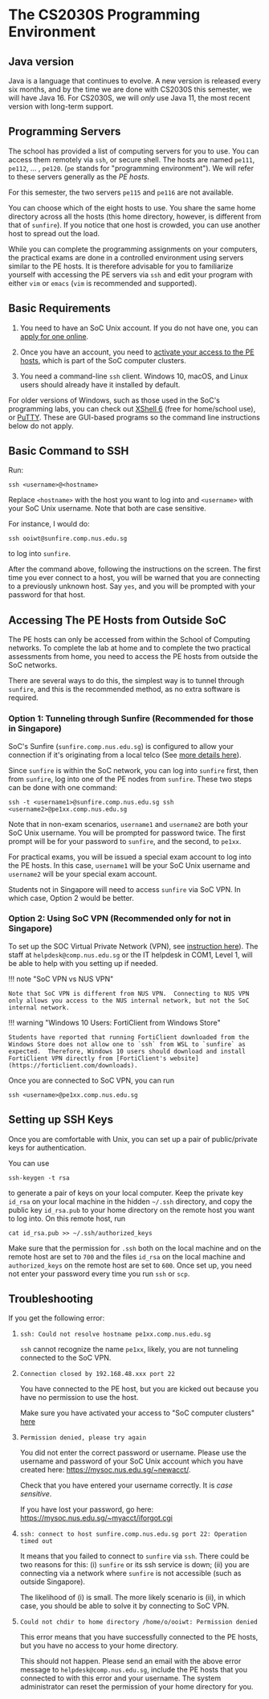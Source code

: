 # The CS2030S Programming Environment

## Java version

Java is a language that continues to evolve.  A new version is released every six months, and by the time we are done with CS2030S this semester, we will have Java 16.  For CS2030S, we will _only_ use Java 11, the most recent version with long-term support.

## Programming Servers

The school has provided a list of computing servers for you to use.  You can access them remotely via `ssh`, or secure shell.  The hosts are named `pe111`, `pe112`, ... , `pe120`.  (`pe` stands for "programming environment").  We will refer to these servers generally as the _PE hosts._

For this semester, the two servers `pe115` and `pe116` are not available.

You can choose which of the eight hosts to use.  You share the same home directory across all the hosts (this home directory, however, is different from that of `sunfire`).  If you notice that one host is crowded, you can use another host to spread out the load.

While you can complete the programming assignments on your computers, the practical exams are done in a controlled environment using servers similar to the PE hosts.  It is therefore advisable for you to familiarize yourself with accessing the PE servers via `ssh` and edit your program with either `vim` or `emacs` (`vim` is recommended and supported).

## Basic Requirements

1. You need to have an SoC Unix account.  If you do not have one, you can [apply for one online](https://mysoc.nus.edu.sg/~newacct/).

2. Once you have an account, you need to [activate your access to the PE hosts](https://mysoc.nus.edu.sg/~myacct/services.cgi), which is part of the SoC computer clusters.

3. You need a command-line `ssh` client.  Windows 10, macOS, and Linux users should already have it installed by default.

For older versions of Windows, such as those used in the SoC's programming labs, you can check out [XShell 6](https://www.netsarang.com/en/free-for-home-school/) (free for home/school use), or [PuTTY](https://www.chiark.greenend.org.uk/~sgtatham/putty/latest.html).  These are GUI-based programs so the command line instructions below do not apply.

## Basic Command to SSH

Run:
```
ssh <username>@<hostname>
```

Replace `<hostname>` with the host you want to log into and `<username>` with your SoC Unix username.  Note that both are case sensitive.

For instance, I would do:
```
ssh ooiwt@sunfire.comp.nus.edu.sg
```
to log into `sunfire`.

After the command above, following the instructions on the screen.  The first time you ever connect to a host, you will be warned that you are connecting to a previously unknown host.  Say `yes`, and you will be prompted with your password for that host.

## Accessing The PE Hosts from Outside SoC

The PE hosts can only be accessed from within the School of Computing networks.  To complete the lab at home and to complete the two practical assessments from home, you need to access the PE hosts from outside the SoC networks.  

There are several ways to do this, the simplest way is to tunnel through `sunfire`, and this is the recommended method, as no extra software is required.

### Option 1: Tunneling through Sunfire (Recommended for those in Singapore)

SoC's Sunfire (`sunfire.comp.nus.edu.sg`) is configured to allow your connection if it's originating from a local telco (See [more details here](https://dochub.comp.nus.edu.sg/cf/guides/unix/soc_unix_pass_your_direct_access_to_soc_unix_servers)).

Since `sunfire` is within the SoC network, you can log into `sunfire` first, then from `sunfire`, log into one of the PE nodes from `sunfire`.  These two steps can be done with one command:
```
ssh -t <username1>@sunfire.comp.nus.edu.sg ssh <username2>@pe1xx.comp.nus.edu.sg
```

Note that in non-exam scenarios, `username1` and `username2` are both your SoC Unix username.  You will be prompted for password twice.  The first prompt will be for your password to `sunfire`, and the second, to `pe1xx`.

For practical exams, you will be issued a special exam account to log into the PE hosts.  In this case, `username1` will be your SoC Unix username and `username2` will be your special exam account.

Students not in Singapore will need to access `sunfire` via SoC VPN.  In which case, Option 2 would be better.

### Option 2: Using SoC VPN (Recommended only for not in Singapore)

To set up the SOC Virtual Private Network (VPN), see [instruction here](https://dochub.comp.nus.edu.sg/cf/guides/network/vpn)).  The staff at `helpdesk@comp.nus.edu.sg` or the IT helpdesk in COM1, Level 1, will be able to help with you setting up if needed.

!!! note "SoC VPN vs NUS VPN"

    Note that SoC VPN is different from NUS VPN.  Connecting to NUS VPN only allows you access to the NUS internal network, but not the SoC internal network.

!!! warning "Windows 10 Users: FortiClient from Windows Store"

    Students have reported that running FortiClient downloaded from the Windows Store does not allow one to `ssh` from WSL to `sunfire` as expected.  Therefore, Windows 10 users should download and install FortiClient VPN directly from [FortiClient's website](https://forticlient.com/downloads).

Once you are connected to SoC VPN, you can run
```
ssh <username>@pe1xx.comp.nus.edu.sg
```

## Setting up SSH Keys

Once you are comfortable with Unix, you can set up a pair of public/private keys for authentication.  

You can use
```
ssh-keygen -t rsa
```

to generate a pair of keys on your local computer.  Keep the private key `id_rsa` on your local machine in the hidden `~/.ssh` directory, and copy the public key `id_rsa.pub` to your home directory on the remote host you want to log into.  On this remote host, run
```
cat id_rsa.pub >> ~/.ssh/authorized_keys
```

Make sure that the permission for `.ssh` both on the local machine and on the remote host are set to `700` and the files `id_rsa` on the local machine and `authorized_keys` on the remote host are set to `600`.  Once set up, you need not enter your password every time you run `ssh` or `scp`.  

## Troubleshooting

If you get the following error:

1. `ssh: Could not resolve hostname pe1xx.comp.nus.edu.sg`

	`ssh` cannot recognize the name `pe1xx`, likely, you are not tunneling connected to the SoC VPN.

2. `Connection closed by 192.168.48.xxx port 22`

    You have connected to the PE host, but you are kicked out because you have no permission to use the host.

	Make sure you have activated your access to "SoC computer clusters" [here](https://mysoc.nus.edu.sg/~myacct/services.cgi)

3. `Permission denied, please try again`

    You did not enter the correct password or username.  Please use the username and password
of your SoC Unix account which you have created here: https://mysoc.nus.edu.sg/~newacct/.  

    Check that you have entered your username correctly.  It is _case sensitive_.

    If you have lost your password, go here: https://mysoc.nus.edu.sg/~myacct/iforgot.cgi

4. `ssh: connect to host sunfire.comp.nus.edu.sg port 22: Operation timed out`

	It means that you failed to connect to `sunfire` via `ssh`.  There could be two reasons for this: (i) `sunfire` or its ssh service is down; (ii) you are connecting via a network where `sunfire` is not accessible (such as outside Singapore).  

	The likelihood of (i) is small.  The more likely scenario is (ii), in which case, you should be able to solve it by connecting to SoC VPN.

5. `Could not chdir to home directory /home/o/ooiwt: Permission denied`

    This error means that you have successfully connected to the PE hosts, but you have no access to your home directory.

	This should not happen.  Please send an email with the above error message to `helpdesk@comp.nus.edu.sg`, include the PE hosts that you connected to with this error and your username.  The system administrator can reset the permission of your home directory for you.
